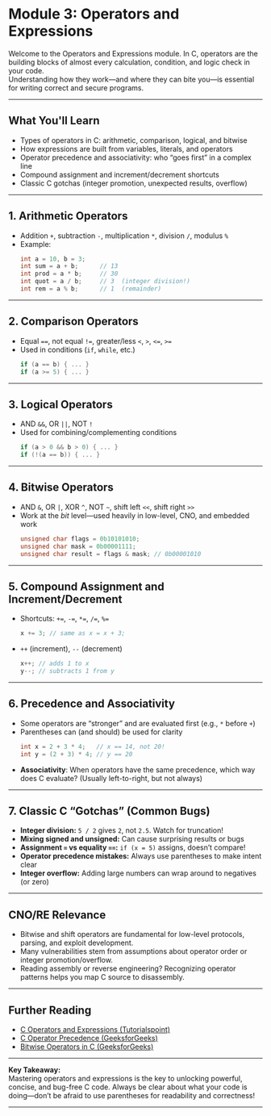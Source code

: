 # Module 3: Operators and Expressions

Welcome to the Operators and Expressions module. In C, operators are the building blocks of almost every calculation, condition, and logic check in your code.  
Understanding how they work—and where they can bite you—is essential for writing correct and secure programs.

---

## What You'll Learn

- Types of operators in C: arithmetic, comparison, logical, and bitwise
- How expressions are built from variables, literals, and operators
- Operator precedence and associativity: who “goes first” in a complex line
- Compound assignment and increment/decrement shortcuts
- Classic C gotchas (integer promotion, unexpected results, overflow)

---

## 1. Arithmetic Operators

- Addition `+`, subtraction `-`, multiplication `*`, division `/`, modulus `%`
- Example:
    ```c
    int a = 10, b = 3;
    int sum = a + b;      // 13
    int prod = a * b;     // 30
    int quot = a / b;     // 3  (integer division!)
    int rem = a % b;      // 1  (remainder)
    ```

---

## 2. Comparison Operators

- Equal `==`, not equal `!=`, greater/less `<`, `>`, `<=`, `>=`
- Used in conditions (`if`, `while`, etc.)
    ```c
    if (a == b) { ... }
    if (a >= 5) { ... }
    ```

---

## 3. Logical Operators

- AND `&&`, OR `||`, NOT `!`
- Used for combining/complementing conditions
    ```c
    if (a > 0 && b > 0) { ... }
    if (!(a == b)) { ... }
    ```

---

## 4. Bitwise Operators

- AND `&`, OR `|`, XOR `^`, NOT `~`, shift left `<<`, shift right `>>`
- Work at the *bit* level—used heavily in low-level, CNO, and embedded work
    ```c
    unsigned char flags = 0b10101010;
    unsigned char mask = 0b00001111;
    unsigned char result = flags & mask; // 0b00001010
    ```

---

## 5. Compound Assignment and Increment/Decrement

- Shortcuts: `+=`, `-=`, `*=`, `/=`, `%=`  
    ```c
    x += 3; // same as x = x + 3;
    ```
- `++` (increment), `--` (decrement)  
    ```c
    x++; // adds 1 to x
    y--; // subtracts 1 from y
    ```

---

## 6. Precedence and Associativity

- Some operators are “stronger” and are evaluated first (e.g., `*` before `+`)
- Parentheses can (and should) be used for clarity
    ```c
    int x = 2 + 3 * 4;   // x == 14, not 20!
    int y = (2 + 3) * 4; // y == 20
    ```
- **Associativity**: When operators have the same precedence, which way does C evaluate? (Usually left-to-right, but not always)

---

## 7. Classic C “Gotchas” (Common Bugs)

- **Integer division:** `5 / 2` gives `2`, not `2.5`. Watch for truncation!
- **Mixing signed and unsigned:** Can cause surprising results or bugs
- **Assignment `=` vs equality `==`:** `if (x = 5)` assigns, doesn’t compare!
- **Operator precedence mistakes:** Always use parentheses to make intent clear
- **Integer overflow:** Adding large numbers can wrap around to negatives (or zero)

---

## CNO/RE Relevance

- Bitwise and shift operators are fundamental for low-level protocols, parsing, and exploit development.
- Many vulnerabilities stem from assumptions about operator order or integer promotion/overflow.
- Reading assembly or reverse engineering? Recognizing operator patterns helps you map C source to disassembly.

---


## Further Reading

- [C Operators and Expressions (Tutorialspoint)](https://www.tutorialspoint.com/cprogramming/c_operators.htm)
- [C Operator Precedence (GeeksforGeeks)](https://www.geeksforgeeks.org/operator-precedence-and-associativity-in-c/)
- [Bitwise Operators in C (GeeksforGeeks)](https://www.geeksforgeeks.org/bitwise-operators-in-c-cpp/)

---

**Key Takeaway:**  
Mastering operators and expressions is the key to unlocking powerful, concise, and bug-free C code. Always be clear about what your code is doing—don’t be afraid to use parentheses for readability and correctness!

---
